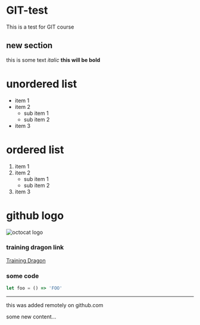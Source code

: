 # GIT-test
This is a test for GIT course

## new section
this is some text
*italic*
**this will be bold**

# unordered list
* item 1
* item 2
    * sub item 1
    * sub item 2
* item 3


# ordered list
1. item 1
2. item 2
    * sub item 1
    * sub item 2
3. item 3

# github logo
![octocat logo](https://avatars0.githubusercontent.com/u/9919?s=280&v=4)

### training dragon link
[Training Dragon](http://trainingdragon.co.uk)


### some code
```javascript
let foo = () => 'FOO'
```



-------
this was added remotely on github.com



some new content...